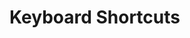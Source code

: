 # Keyboard Shortcuts

<script>
async function extractShortCuts(url){
  const content = await fetch(url).then(r => r.text());
  return <table>{...
    content.split("\n")
      .filter(ea => ea.match(/#KeyboardShortcut/))
      .map(ea => {
        const line = ea.replace(/.*#KeyboardShortcut /,"");
        const separatorIndex = line.indexOf(' ');
        const shortcut = line.substr(0, separatorIndex);
        const description = line.substr(separatorIndex + 1);
        return <tr>
          <td style="font-weight: bold">{shortcut}</td>
          <td>{description}</td>
        </tr>;
      })
  }</table>;
}

async function listShortCuts(title, path) {
  return <div>
    <h2>{title}</h2>
    {await extractShortCuts(lively4url + path)}
  </div>;
}


(async () => {
const result = <div>
  {await listShortCuts('Global Shortcuts', '/src/client/keys.js')}
  {await listShortCuts('Code Mirror Shortcuts', '/src/components/widgets/lively-code-mirror.js')}
  {await listShortCuts('Code Mirror Modes', '/src/components/widgets/lively-code-mirror-modes.js')}
  <h1>Module Specific Shortcuts</h1>
  {await listShortCuts('Vivide Step Editor Shortcuts', '/src/client/vivide/components/vivide-step-editor.js')}
  {await listShortCuts('Vivide Text Widget Shortcuts', '/src/client/vivide/components/vivide-text-widget.js')}
  {await listShortCuts('Expose Shortcuts', '/src/client/expose.js')}
  {await listShortCuts('Graffle Shortcuts', '/src/client/graffle.js')}
</div>;
  return result
})()

</script>